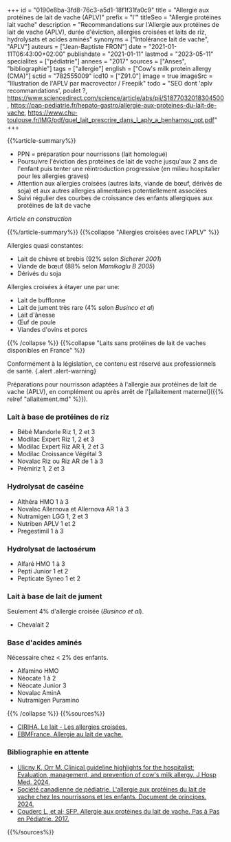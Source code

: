 +++
id = "0190e8ba-3fd8-76c3-a5d1-18f1f31fa0c9"
title = "Allergie aux protéines de lait de vache (APLV)"
prefix = "l'"
titleSeo = "Allergie protéines lait vache"
description = "Recommandations sur l'Allergie aux protéines de lait de vache (APLV), durée d'éviction, allergies croisées et laits de riz, hydrolysats et acides aminés"
synonyms = ["Intolérance lait de vache", "APLV"]
auteurs = ["Jean-Baptiste FRON"]
date = "2021-01-11T06:43:00+02:00"
publishdate = "2021-01-11"
lastmod = "2023-05-11"
specialites = ["pédiatrie"]
annees = "2017"
sources = ["Anses", "bibliographie"]
tags = ["allergie"]
english = ["Cow's milk protein allergy (CMA)"]
sctid = "782555009"
icd10 = ["Z91.0"]
image = true
imageSrc = "Illustration de l'APLV par macrovector / Freepik"
todo = "SEO dont 'aplv recommandations', poulet ?, https://www.sciencedirect.com/science/article/abs/pii/S1877032018304500, https://pap-pediatrie.fr/hepato-gastro/allergie-aux-proteines-du-lait-de-vache, https://www.chu-toulouse.fr/IMG/pdf/quel_lait_prescrire_dans_l_aplv_a_benhamou_opt.pdf"
+++

{{%article-summary%}}

- PPN = préparation pour nourrissons (lait homologué)
- Poursuivre l'éviction des protéines de lait de vache jusqu'aux 2 ans de l'enfant puis tenter une réintroduction progressive (en milieu hospitalier pour les allergies graves)
- Attention aux allergies croisées (autres laits, viande de bœuf, dérivés de soja) et aux autres allergies alimentaires potentiellement associées
- Suivi régulier des courbes de croissance des enfants allergiques aux protéines de lait de vache

*Article en construction*

{{%/article-summary%}}
{{%collapse "Allergies croisées avec l'APLV" %}}

Allergies quasi constantes:

- Lait de chèvre et brebis (92% selon *Sicherer 2001*)
- Viande de bœuf (88% selon *Mamikoglu B 2005*)
- Dérivés du soja

Allergies croisées à étayer une par une:

- Lait de bufflonne
- Lait de jument très rare (4% selon *Businco et al*)
- Lait d'ânesse
- Œuf de poule
- Viandes d'ovins et porcs

{{% /collapse %}}
{{%collapse "Laits sans protéines de lait de vaches disponibles en France" %}}

Conformément à la législation, ce contenu est réservé aux professionnels de santé.
{.alert .alert-warning}

Préparations pour nourrisson adaptées à l'allergie aux protéines de lait de vache (APLV), en complément ou après arrêt de l'[allaitement maternel]({{% relref "allaitement.md" %}}).

### Lait à base de protéines de riz

- Bébé Mandorle Riz 1, 2 et 3
- Modilac Expert Riz 1, 2 et 3
- Modilac Expert Riz AR ~~1~~, 2 et 3
- Modilac Croissance Végétal 3
- Novalac Riz ou Riz AR de 1 à 3
- Prémiriz 1, 2 et 3

### Hydrolysat de caséine

- Althéra HMO 1 à 3
- Novalac Allernova et Allernova AR 1 à 3
- Nutramigen LGG 1, 2 et 3
- Nutriben APLV 1 et 2
- Pregestimil 1 à 3

### Hydrolysat de lactosérum

- Alfaré HMO 1 à 3
- Pepti Junior 1 et 2
- Pepticate Syneo 1 et 2

### Lait à base de lait de jument

Seulement 4% d'allergie croisée (*Businco et al*).

- Chevalait 2

### Base d'acides aminés

Nécessaire chez < 2% des enfants.

- Alfamino HMO
- Néocate 1 à 2
- Néocate Junior 3
- Novalac AminA
- Nutramigen Puramino

{{% /collapse %}}
{{%sources%}}

- [CIRIHA. Le lait - Les allergies croisées.](http://ciriha.org/index.php/allergies-et-intolerances-2/le-lait/les-allergies-croisees-et-associees)
- [EBMFrance. Allergie au lait de vache.](https://www.ebmfrance.net/fr/Pages/ebm/ebm00645.aspx)

### Bibliographie en attente

- [Ulicny K, Orr M. Clinical guideline highlights for the hospitalist: Evaluation, management, and prevention of cow's milk allergy. J Hosp Med. 2024.](https://shmpublications.onlinelibrary.wiley.com/doi/10.1002/jhm.13337)
- [Société canadienne de pédiatrie. L'allergie aux protéines du lait de vache chez les nourrissons et les enfants. Document de principes. 2024.](https://cps.ca/fr/documents/position/lallergie-aux-proteines-du-lait-de-vache)
- [Couderc L, et al; SFP. Allergie aux protéines du lait de vache. Pas à Pas en Pédiatrie. 2017.](https://pap-pediatrie.fr/allergo-pneumo/reintroduction-des-proteines-de-lait-de-vache)

{{%/sources%}}
